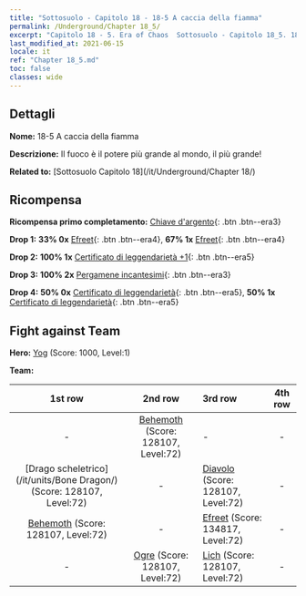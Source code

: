 ```yaml
---
title: "Sottosuolo - Capitolo 18 - 18-5 A caccia della fiamma"
permalink: /Underground/Chapter 18_5/
excerpt: "Capitolo 18 - 5. Era of Chaos  Sottosuolo - Capitolo 18_5. 18-5 A caccia della fiamma"
last_modified_at: 2021-06-15
locale: it
ref: "Chapter 18_5.md"
toc: false
classes: wide
---
```


## Dettagli

 **Nome:** 18-5 A caccia della fiamma

 **Descrizione:** Il fuoco è il potere più grande al mondo, il più grande!

 **Related to:** [Sottosuolo Capitolo 18](/it/Underground/Chapter 18/)

## Ricompensa

 **Ricompensa primo completamento:** [Chiave d'argento](/ItemsIT/con_693/){: .btn .btn--era3}

 **Drop 1:** **33% 0x** [Efreet](/ItemsIT/unt_231/){: .btn .btn--era4}, **67% 1x** [Efreet](/ItemsIT/unt_231/){: .btn .btn--era4}

 **Drop 2:** **100% 1x** [Certificato di leggendarietà +1](/ItemsIT/mat_74/){: .btn .btn--era5}

 **Drop 3:** **100% 2x** [Pergamene incantesimi](/ItemsIT/con_694/){: .btn .btn--era3}

 **Drop 4:** **50% 0x** [Certificato di leggendarietà](/ItemsIT/mat_67/){: .btn .btn--era5}, **50% 1x** [Certificato di leggendarietà](/ItemsIT/mat_67/){: .btn .btn--era5}


## Fight against Team
 **Hero:** [Yog](/it/heroes/Yog/) (Score: 1000, Level:1)

 **Team:**


  | 1st row | 2nd row | 3rd row | 4th row |
  |:----:|:----:|:----|:----:|
  | - | [Behemoth](/it/units/Behemoth/) (Score: 128107, Level:72)  | - | - |
  | [Drago scheletrico](/it/units/Bone Dragon/) (Score: 128107, Level:72)  | - | [Diavolo](/it/units/Devil/) (Score: 128107, Level:72)  | - |
  | [Behemoth](/it/units/Behemoth/) (Score: 128107, Level:72)  | - | [Efreet](/it/units/Efreeti/) (Score: 134817, Level:72)  | - |
  | - | [Ogre](/it/units/Ogre/) (Score: 128107, Level:72)  | [Lich](/it/units/Lich/) (Score: 128107, Level:72)  | - |


